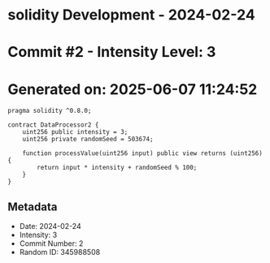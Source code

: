 ﻿# solidity Development - 2024-02-24
# Commit #2 - Intensity Level: 3
# Generated on: 2025-06-07 11:24:52
```solidity
pragma solidity ^0.8.0;

contract DataProcessor2 {
    uint256 public intensity = 3;
    uint256 private randomSeed = 503674;

    function processValue(uint256 input) public view returns (uint256) {
        return input * intensity + randomSeed % 100;
    }
}
```
## Metadata
- Date: 2024-02-24
- Intensity: 3
- Commit Number: 2
- Random ID: 345988508
